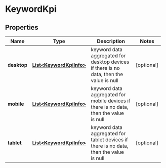 

# KeywordKpi


## Properties

| Name | Type | Description | Notes |
|------------ | ------------- | ------------- | -------------|
|**desktop** | [**List&lt;KeywordKpiInfo&gt;**](KeywordKpiInfo.md) | keyword data aggregated for desktop devices if there is no data, then the value is null |  [optional] |
|**mobile** | [**List&lt;KeywordKpiInfo&gt;**](KeywordKpiInfo.md) | keyword data aggregated for mobile devices if there is no data, then the value is null |  [optional] |
|**tablet** | [**List&lt;KeywordKpiInfo&gt;**](KeywordKpiInfo.md) | keyword data aggregated for tablet devices if there is no data, then the value is null |  [optional] |



